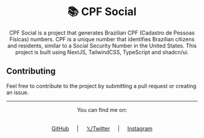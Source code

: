 <div align="center">

# 📚 CPF Social

CPF Social is a project that generates Brazilian CPF (Cadastro de Pessoas Físicas) numbers. CPF is a unique number that identifies Brazilian citizens and residents, similar to a Social Security Number in the United States. This project is built using NextJS, TailwindCSS, TypeScript and shadcn/ui.

</div>

## Contributing

Feel free to contribute to the project by submitting a pull request or creating an issue.

<div align="center">

---

You can find me on:

<div
style="display: flex; align-items: center; justify-content: center; flex-wrap: wrap; gap: 1rem; margin-top: 1rem;"
>

[GitHub](https://github.com/luannzin) ﾠ | ﾠ [𝕏/Twitter](https://twitter.com/__luannzin) ﾠ | ﾠ [Instagram](https://instagram.com/__luannzin)

</div>
